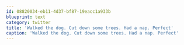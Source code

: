 ```yaml
---
id: 08820034-eb11-4d37-bf87-19eacc1a933b
blueprint: text
category: twitter
title: 'Walked the dog. Cut down some trees. Had a nap. Perfect'
caption: 'Walked the dog. Cut down some trees. Had a nap. Perfect'
---
```


